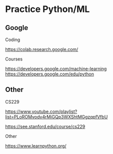 # Practice Python/ML

## Google
  
Coding

  https://colab.research.google.com/

Courses

  https://developers.google.com/machine-learning
  https://developers.google.com/edu/python

## Other

CS229

  https://www.youtube.com/playlist?list=PLoROMvodv4rMiGQp3WXShtMGgzqpfVfbU
  
  https://see.stanford.edu/course/cs229

Other

  https://www.learnpython.org/
